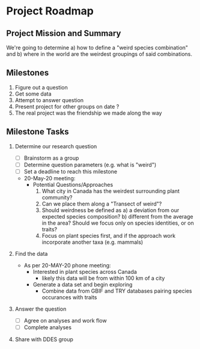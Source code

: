 # Project Roadmap 

## Project Mission and Summary

We're going to determine a) how to define a "weird species combination" and b) where in the world are the weirdest groupings of said combinations.

## Milestones 

1. Figure out a question
2. Get some data
3. Attempt to answer question
4. Present project for other groups on date ?
5. The real project was the friendship we made along the way


## Milestone Tasks

1. Determine our research question
   - [ ] Brainstorm as a group 
   - [ ] Determine question parameters (e.g. what is "weird") 
   - [ ] Set a deadline to reach this milestone
   
   - 20-May-20 meeting:
      - Potential Questions/Approaches
         1. What city in Canada has the weirdest surrounding plant community?
         2. Can we place them along a "Transect of weird"?
         3. Should weirdness be defined as a) a deviation from our expected species composition? b) different from the average in the area? Should we focus only on species identities, or on traits? 
         4. Focus on plant species first, and if the approach work incorporate another taxa (e.g. mammals)
    
   
2. Find the data
   - As per 20-MAY-20 phone meeting:
      - Interested in plant species across Canada
          - likely this data will be from within 100 km of a city  
      - Generate a data set and begin exploring 
         - Combine data from GBIF and TRY databases pairing species occurances with traits
  
   
3. Answer the question
   - [ ] Agree on analyses and work flow
   - [ ] Complete analyses

4. Share with DDES group
   
   
   
